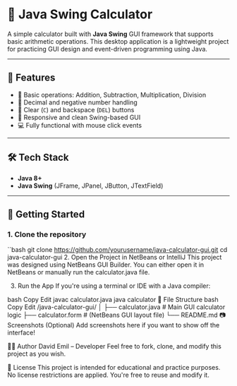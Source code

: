 # 🧮 Java Swing Calculator

A simple calculator built with **Java Swing** GUI framework that supports basic arithmetic operations. This desktop application is a lightweight project for practicing GUI design and event-driven programming using Java.

---

## 🎯 Features

- 🔢 Basic operations: Addition, Subtraction, Multiplication, Division
- 🧮 Decimal and negative number handling
- 🧹 Clear (`C`) and backspace (`DEL`) buttons
- 🎨 Responsive and clean Swing-based GUI
- 💻 Fully functional with mouse click events

---

## 🛠️ Tech Stack

- **Java 8+**
- **Java Swing** (JFrame, JPanel, JButton, JTextField)

---

## 🚀 Getting Started

### 1. Clone the repository

``bash
git clone https://github.com/yourusername/java-calculator-gui.git
cd java-calculator-gui
2. Open the Project in NetBeans or IntelliJ
This project was designed using NetBeans GUI Builder. You can either open it in NetBeans or manually run the calculator.java file.

3. Run the App
If you're using a terminal or IDE with a Java compiler:

bash
Copy
Edit
javac calculator.java
java calculator
📁 File Structure
bash
Copy
Edit
/java-calculator-gui/
│
├── calculator.java       # Main GUI calculator logic
├── calculator.form       # (NetBeans GUI layout file)
└── README.md
📷 Screenshots (Optional)
Add screenshots here if you want to show off the interface!

👨‍💻 Author
David Emil – Developer
Feel free to fork, clone, and modify this project as you wish.

📄 License
This project is intended for educational and practice purposes. No license restrictions are applied. You're free to reuse and modify it.
